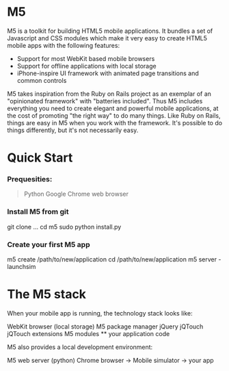 M5
==

M5 is a toolkit for building HTML5 mobile applications. It bundles a set of Javascript
and CSS modules which make it very easy to create HTML5 mobile apps with the following
features:
  * Support for most WebKit based mobile browsers
  * Support for offline applications with local storage
  * iPhone-inspire UI framework with animated page transitions and common controls

M5 takes inspiration from the Ruby on Rails project as an exemplar of an "opinionated framework"
with "batteries included". Thus M5 includes everything you need to create elegant and powerful
mobile applications, at the cost of promoting "the right way" to do many things. Like Ruby on Rails,
things are easy in M5 when you work with the framework. It's possible to do things differently, but
it's not necessarily easy.

Quick Start
===========
### Prequesities:
> Python
> Google Chrome web browser

### Install M5 from git
  git clone ...
  cd m5
  sudo python install.py
  
### Create your first M5 app
  m5 create /path/to/new/application
  cd /path/to/new/application
  m5 server -launchsim
  
  
  



The M5 stack
============

When your mobile app is running, the technology stack looks like:

  WebKit browser (local storage)
  M5 package manager
  jQuery
  jQTouch
   jQTouch extensions
  M5 modules
  ** your application code
  
M5 also provides a local development environment:

  M5 web server (python)
  Chrome browser
    -> Mobile simulator
    -> your app


  